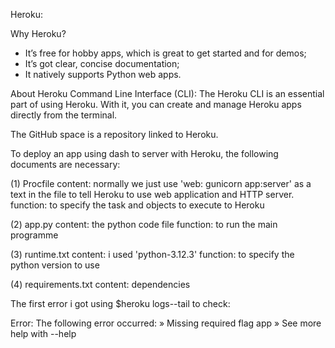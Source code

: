 Heroku:

Why Heroku?
- It’s free for hobby apps, which is great to get started and for demos;
- It’s got clear, concise documentation;
- It natively supports Python web apps.

About Heroku Command Line Interface (CLI):
The Heroku CLI is an essential part of using Heroku. With it, you can create and manage Heroku apps directly from the terminal.

The GitHub space is a repository linked to Heroku.

To deploy an app using dash to server with Heroku, the following documents are necessary:

(1) Procfile
content: normally we just use 'web: gunicorn app:server' as a text in the file to tell Heroku to use web application and HTTP server. 
function: to specify the task and objects to execute to Heroku

(2) app.py
content: the python code file
function: to run the main programme

(3) runtime.txt
content: i used 'python-3.12.3'
function: to specify the python version to use

(4) requirements.txt
content: dependencies




The first error i got using $heroku logs--tail to check:

Error: The following error occurred:
 »     Missing required flag app
 »   See more help with --help

